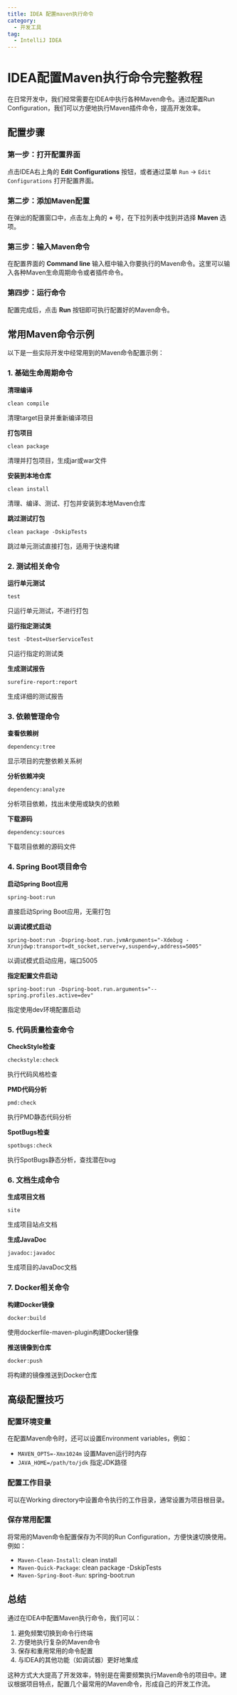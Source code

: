 ```yaml
---
title: IDEA 配置maven执行命令
category:
  - 开发工具
tag:
  - IntelliJ IDEA
---
```


# IDEA配置Maven执行命令完整教程

在日常开发中，我们经常需要在IDEA中执行各种Maven命令。通过配置Run Configuration，我们可以方便地执行Maven插件命令，提高开发效率。

## 配置步骤

### 第一步：打开配置界面
点击IDEA右上角的 **Edit Configurations** 按钮，或者通过菜单 `Run` → `Edit Configurations` 打开配置界面。

### 第二步：添加Maven配置
在弹出的配置窗口中，点击左上角的 **+** 号，在下拉列表中找到并选择 **Maven** 选项。

### 第三步：输入Maven命令
在配置界面的 **Command line** 输入框中输入你要执行的Maven命令。这里可以输入各种Maven生命周期命令或者插件命令。

### 第四步：运行命令
配置完成后，点击 **Run** 按钮即可执行配置好的Maven命令。

## 常用Maven命令示例

以下是一些实际开发中经常用到的Maven命令配置示例：

### 1. 基础生命周期命令

**清理编译**
```
clean compile
```
清理target目录并重新编译项目

**打包项目**
```
clean package
```
清理并打包项目，生成jar或war文件

**安装到本地仓库**
```
clean install
```
清理、编译、测试、打包并安装到本地Maven仓库

**跳过测试打包**
```
clean package -DskipTests
```
跳过单元测试直接打包，适用于快速构建

### 2. 测试相关命令

**运行单元测试**
```
test
```
只运行单元测试，不进行打包

**运行指定测试类**
```
test -Dtest=UserServiceTest
```
只运行指定的测试类

**生成测试报告**
```
surefire-report:report
```
生成详细的测试报告

### 3. 依赖管理命令

**查看依赖树**
```
dependency:tree
```
显示项目的完整依赖关系树

**分析依赖冲突**
```
dependency:analyze
```
分析项目依赖，找出未使用或缺失的依赖

**下载源码**
```
dependency:sources
```
下载项目依赖的源码文件

### 4. Spring Boot项目命令

**启动Spring Boot应用**
```
spring-boot:run
```
直接启动Spring Boot应用，无需打包

**以调试模式启动**
```
spring-boot:run -Dspring-boot.run.jvmArguments="-Xdebug -Xrunjdwp:transport=dt_socket,server=y,suspend=y,address=5005"
```
以调试模式启动应用，端口5005

**指定配置文件启动**
```
spring-boot:run -Dspring-boot.run.arguments="--spring.profiles.active=dev"
```
指定使用dev环境配置启动

### 5. 代码质量检查命令

**CheckStyle检查**
```
checkstyle:check
```
执行代码风格检查

**PMD代码分析**
```
pmd:check
```
执行PMD静态代码分析

**SpotBugs检查**
```
spotbugs:check
```
执行SpotBugs静态分析，查找潜在bug

### 6. 文档生成命令

**生成项目文档**
```
site
```
生成项目站点文档

**生成JavaDoc**
```
javadoc:javadoc
```
生成项目的JavaDoc文档

### 7. Docker相关命令

**构建Docker镜像**
```
docker:build
```
使用dockerfile-maven-plugin构建Docker镜像

**推送镜像到仓库**
```
docker:push
```
将构建的镜像推送到Docker仓库

## 高级配置技巧

### 配置环境变量
在配置Maven命令时，还可以设置Environment variables，例如：
- `MAVEN_OPTS=-Xmx1024m` 设置Maven运行时内存
- `JAVA_HOME=/path/to/jdk` 指定JDK路径

### 配置工作目录
可以在Working directory中设置命令执行的工作目录，通常设置为项目根目录。

### 保存常用配置
将常用的Maven命令配置保存为不同的Run Configuration，方便快速切换使用。例如：
- `Maven-Clean-Install`: clean install
- `Maven-Quick-Package`: clean package -DskipTests
- `Maven-Spring-Boot-Run`: spring-boot:run

## 总结

通过在IDEA中配置Maven执行命令，我们可以：
1. 避免频繁切换到命令行终端
2. 方便地执行复杂的Maven命令
3. 保存和重用常用的命令配置
4. 与IDEA的其他功能（如调试器）更好地集成

这种方式大大提高了开发效率，特别是在需要频繁执行Maven命令的项目中。建议根据项目特点，配置几个最常用的Maven命令，形成自己的开发工作流。